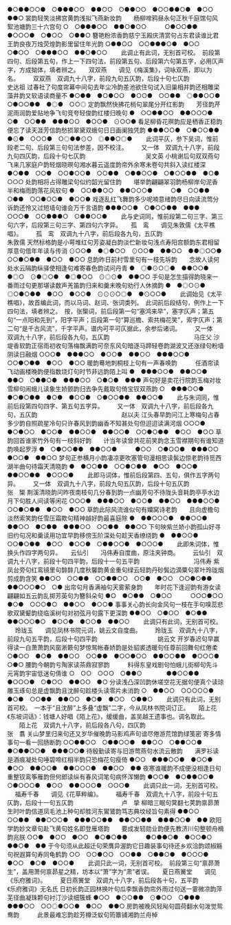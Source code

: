 <!-- { "loadSidebar": true } -->
●○●●○○●　○●●●○○　●●○○　○●●○○　●○○●●○●　●○○　●●○
裳韵轻笑淡拂宫黄韵浅拟飞燕新妆韵　　杨柳啼鸦昼永句正秋千庭馆句风絮池塘韵三十六宫句
○　○●●●○○　●●○●○○　　　○●○○●●　●○○○●　○●○○　○●●○
簪艳粉浓香韵慈宁玉殿庆清赏句占东君读谁比君王韵良夜万烛荧煌韵影里留住年光韵
○●●○○　○○●●●○●　●○○　○●○○　○●●●○○　●●○●○○
   　　此调止有此词，无别首可校。　前段第四句、后段第五句，作上一下四句法，前段第五句、后段第六句第五字，必用仄声字，方成拗体，填者辨之。 
　
双双燕　　调见《梅溪集》，词咏双燕，即以为名。
　　双双燕　双调九十八字，前段九句五仄韵，后段十句七仄韵　　　　　　　　　　史达祖
过春社了句度帘幕中间句去年尘冷韵差池欲住句试入旧巢相并韵还相雕梁藻井韵又软语读商量不
●○●●　●○●○○　●○○●　○○●●　◎●●○○●　○●○○●●　●◎●　○○◎
定韵飘然快拂花梢句翠尾分开红影韵　　芳径韵芹泥雨润韵爱贴地争飞句竞夸轻俊韵红楼归晚句
●　○○●●○○　●●○○○●　　　○●　○○●●　●●●○○　●○○●　⊙○○●
看足柳昏花暝韵应是栖香正稳韵便忘了读天涯芳信韵愁损翠黛双蛾句日日画阑独凭韵
●●●○○●　○●○○●●　●⊙●　○○○●　○◎●●⊙○　◎●●○◎●
   　　此词平仄，参下吴词，惟前段老二句、后段第三句句法参差，因不校注。 
　　又一体　双调九十八字，前段九句四仄韵，后段十句七仄韵　　　　　　　　　　吴文英
小桃谢后句双双燕句飞来几家庭户韵轻烟晓暝句湘水暮云遥度韵帘外余寒未卷句共斜入读红楼深
●○●●　○○●　○○●○○●　○○●●　○●●○○●　○●○○●●　●○●　○○○
处韵相将占得雕梁句似约韶光留住韵　　堪举韵翩翩翠羽韵杨柳岸句泥香半和梅雨韵落花风软句
●　○○●●○○　●●○○○●　　　○●　○○●●　○●●　○○●○○●　●○○●
戏逐乱红飞舞韵多少呢喃意绪韵尽日向读流莺分诉韵还怜又过短墙句谁会万千言语韵
●●●○○●　○●○○●●　●●●　○○○●　○○●●●○　○●●○○●
   　　此与史词同，惟前段第二句三字、第三句六字，后段第三句三字、第四句六字异。 
　
孤　鸾　　调见朱敦儒《太平樵唱》。
　　孤　鸾　双调九十八字，前后段各九句，五仄韵　　　　　　　　　　　　　　朱敦儒
天然标格韵是小萼堆红句芳姿凝白韵淡伫新妆句浅点寿阳宫额韵东君相留厚意句借年年读与传消
⊙○○●　●◎●○○　⊙○○●　●●○○　●●◎○○●　○○●○●●　●○○　●○○
息韵昨日前村雪里句有一枝先坼韵　　念故人读何处水云隔韵纵驿使相逢句难寄春色韵试问丹青
●　◎●⊙○◎●　●●○○●　　　●◎○　⊙●◎○●　●◎●○○　⊙◎⊙●　●●○○
手句是怎生描得韵晓来一番雨过句更那堪读数声羌笛韵归来和羹未晚句劝行人休摘韵
●　●◎○⊙●　◎○●○●●　●○○　●○○●　⊙⊙⊙○◎●　●⊙○○●
   　　此调始见《太平樵唱》，故首编此词，而以马词、赵词、张词类列。　此词前后段结句，例作上一下四句法，填者辨之。　按，张榘词，前后段第一句“塞鸿来早”，塞字仄声；第五句“一点阳和先到”，阳字平声；后段第一句“算巡檐、索共梅花笑”，索字仄声；第二句“是千古风流”，千字平声。谱内可平可仄据此，余参后诸词。 
　　又一体　双调九十八字，前后段各九句，五仄韵　　　　　　　　　　　　　　马庄父
沙堤香软韵正宿雨初收句落梅飘满韵可奈东风句暗逐马蹄轻卷韵湖波又还涨绿句粉墙阴读日融烟
○○○●　●●●○○　●○○●　●●○○　●●●○○●　○○●○●●　●○○　●○○
暖韵蓦地刺桐枝上句有一声春唤韵　　　任酒帘读飞动画楼晚韵便指数烧灯句时节非远韵陌上叫
●　●●●○○●　●●○○●　　　　●●○　○●●○●　●●●○○　○●○●　●●●
声句好是卖花行院韵玉梅对妆雪柳句闹蛾儿读象生娇颤韵归去争先戴取句倚宝钗双燕韵
○　●●●○○●　●○●○●●　●○●　●○○●　○●○○●●　●●○○●
   　　此与朱词同，惟前后段第四句四字、第五句五字异。 
　　又一体　双调九十八字，前后段各九句，五仄韵　　　　　　　　　　　　　　赵以夫
江头春早韵问江上寒梅句占春多少韵自照疏星冷句只许春风到韵幽香不知甚处句但迢迢读满河烟
○○○●　●○●○○　●○○●　●●○○●　●●○○●　○○●○●●　●○○　●○○
草韵回首谁家竹外句有一枝斜好韵　　计当年读曾共花前笑韵念玉雪襟期句有谁知道韵唤起罗浮
●　○●○○●●　●●○○●　　　●○○　○●○○●　●●●○○　●○○●　●●○○
梦句正参横月小韵凄凉更吹塞管句漫相思读鬓边惊老韵待觅西湖半曲句待霜天清晓韵
●　●○○●●　○○●○●●　●○○　●○○●　●●○○●●　●○○○●
   　　此即马词体，惟前后段第四、五句，俱作五字两句异。 
　　又一体　双调九十八字，前段九句五仄韵，后段十句五仄韵　　　　　　　　　　张　榘
荆溪清晓韵问昨夜南枝句几分春到韵一点幽芳句不待陇头音耗韵亭亭水边月下句胜人间读等闲花
○○○●　●●●○○　●○○●　●●○○　●●●○○●　○○●○●●　●○○　●○○
草韵此际风流谁似句有孏窝诗老韵　　且向虚檐句淡然索笑韵任雪压霜欺句精神越好韵最喜庭除
●　●●○○○●　●●○○●　　　●●○○　●○●●　●●●○○　○○●●　●●○○
下句映紫兰娇小韵孤山好寻旧约句况和羹读用功宜早韵移傍玉阶深处句趁天香缭绕韵
●　●●○○●　○○●○●●　●○○　●○○●　○●●○○●　●○○○●
   　　此即朱词体，惟换头作四字两句异。 
　
云仙引　　冯伟寿自度曲，原注夹钟商。
　　云仙引　双调九十八字，前段十句四平韵，后段十一句五平韵　　　　　　　　　冯伟寿
紫凤台旁句红鸾镜里句馡馡几度秋馨韵黄金重句绿云轻韵丹砂鬓边滴粟句翠叶玲珑烟剪成韵含笑
●●○○　○○●●　○○●●○○　○○●　●○○　○○●○●●　●●○○○●○　○●
出帘句月香满袖句天雾萦身韵　　年时花下逢迎韵有游女读翩翩如五云韵乱掷芳英句为簪斜朵句
●○　●○●●　○●○○　　　○○○●○○　●○●　○○○●○　●●○○　●○○●
事事关心韵长向金风句一枝在手句嗅蕊悲歌双黛颦韵绕临溪树句对初弦月句露下更深韵
●●○○　○●○○　●○●●　●●○○○●○　●○○●　●○○●　●●○○
   　　此调只有此词，无别首可校。 
　
玲珑玉　　调见凤林书院元词，姚云文自度曲。
　　玲珑玉　双调九十八字，前段九句五平韵，后段十句四平韵　　　　　　　　　　姚云文
开岁春迟句早赢得读一白萧萧韵风窗淅簌句梦惊鸳帐春娇韵是处貂裘透暖句任尊前回舞句红倦柔
○●○○　●○●　●●○○　○○●●　●○○●○○　●●○○●●　●○○○●　○●○
腰韵今朝韵亏陶家读茶鼎寂寥韵　　　料得东皇戏剧句怕蛾儿街柳句先斗元宵韵宇宙低迷句倩谁
○　○○　○○○　○●●○　　　　●●○○●●　●○○○●　○●○○　●●○○　●○
分读浅凸深凹韵休嗟空花无据句便真个读琼雕玉琢句总是虚飘韵且沈醉句趁楼头读零片未消韵
○　●●○○　○○○○○●　●○●　○○●●　●●○○　●○●　●○○　○●●○
   　　此调只有此词，无别首可校。　一本于“且沈醉”上多叠“虚飘”二字，今从凤林书院词订正。 
　
陌上花　　《东坡词话》：钱塘人好唱《陌上花》，缓缓曲，盖吴越王遗事也。调名取此。
　　陌上花　双调九十八字，前后段各八句，四仄韵　　　　　　　　　　　　　　张　翥
关山梦里归来句还又岁华催晚韵马影鸡声句谙尽倦游荒馆韵绿笺密 寄多情事句一看一回肠断韵
○○●●○○　○●●○○●　●●○○　○●●○○●　●○●●○○●　●●●○○●
待殷勤读寄与旧游莺燕句水流云散韵　　满罗衫读是酒痕凝处句唾碧啼红相半韵只恐梅花句瘦倚
●○○　●●●○○●　●○○●　　　●○○　●●○○●　●●○○○●　●●○○　●●
夜寒谁暖韵不成便没相逢日句重整钗鸾筝雁韵但何郎读纵有春风词笔句病怀浑懒韵
●○○●　●○●●○○●　○●○○○●　●○○　●●○○○●　○○○●
   　　此调只此一词，无别首可校。 
　
福寿千春　　调见《花草粹编》。
　　福寿千春　双调九十八字，前段十句五仄韵，后段十一句五仄韵　　　　　　　　卢　挚
柳暗三眠句蓂翻七荚韵禀昴萧生时叶韵信道凤毛池上种句却胜河东鸑鷟韵笃志典坟经旨句素得
●●○○　○○●●　●●○○○●　●●●○○●●　●●○○●●　●●●○○●　●●
欧阳学韵妙文章句赴飞黄句姓名即登雁塔韵　　要成发轫勋业韵便先教济川句整顿舟楫韵兆朕
○○●　●○○　●○○　●○●○●●　　　●○●●○●　●○○●○　●●○●　●●
于今句须从此超迁句荣膺异渥韵它日趣装事句待还乡欢洽韵颂椒觞句祝遐算句寿同龟鹤韵
○○　○○●○○　○○●●　○●●○●　●○○○●　●○○　●○●　●○○●
   　　此调只此一词，无别首可校。　前段第三句“禀昴萧生”，盖用萧何禀昴星之精，坊本以“萧”字为“肃”者误。 
　
夏日燕黉堂　　调见《乐府雅词》。
　　夏日燕黉堂　双调九十八字，前后段各十句，五平韵　　　　　　　《乐府雅词》无名氏
日初长韵正园林换叶句瓜李飘香韵帘外雨过句送一霎微凉韵萍芜径曲凝珠颗句衬汀沙读细簇蜂
●○○　●⊙○●●　⊙●○○　○●●●　●●●○○　○○◎●○○●　●○○　●●○
房韵被晚风轻飐句圆荷翻水句泼觉鸳鸯韵　　　此景最难忘韵趁芳樽泛蚁句筠簟铺湘韵兰舟棹
